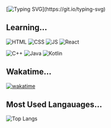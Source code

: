 
[![Typing SVG](https://readme-typing-svg.demolab.com?font=Black+Han+Sans&size=80&pause=999&color=3B85F7&center=true&vCenter=true&repeat=false&random=false&width=600&height=150&lines=Hello+World!)](https://git.io/typing-svg)

## Learning...
![HTML](https://img.shields.io/badge/HTML5-E34F26?style=for-the-badge&logo=html5&logoColor=white)
![CSS](https://img.shields.io/badge/CSS-239120?&style=for-the-badge&logo=css3&logoColor=white)
![JS](https://img.shields.io/badge/JavaScript-F7DF1E?style=for-the-badge&logo=JavaScript&logoColor=white)
![React](https://img.shields.io/badge/React-20232A?style=for-the-badge&logo=react&logoColor=61DAFB)

![C++](https://img.shields.io/badge/C%2B%2B-00599C?style=for-the-badge&logo=c%2B%2B&logoColor=white)
![Java](https://img.shields.io/badge/Java-ED8B00?style=for-the-badge&logo=openjdk&logoColor=white)
![Kotlin](https://img.shields.io/badge/Kotlin-0095D5?&style=for-the-badge&logo=kotlin&logoColor=white)

## Wakatime...
 <!--START_SECTION:waka-->
<!--END_SECTION:waka-->
[![wakatime](https://wakatime.com/badge/user/e8136b2d-915e-4640-a259-f1b1116f7e3d.svg)](https://wakatime.com/@e8136b2d-915e-4640-a259-f1b1116f7e3d)


## Most Used Langauages...
![Top Langs](https://github-readme-stats.vercel.app/api/top-langs/?username=abyss-s&layout=compact&theme=dracula)

<!--
참고: https://hulrud.tistory.com/3#article-3--readme-widgets
-->
